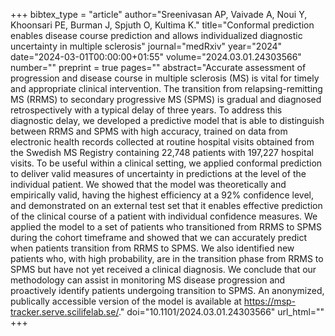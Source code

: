 +++
bibtex_type = "article"
author="Sreenivasan AP, Vaivade A, Noui Y, Khoonsari PE, Burman J, Spjuth O, Kultima K."
title="Conformal prediction enables disease course prediction and allows individualized diagnostic uncertainty in multiple sclerosis"
journal="medRxiv"
year="2024"
date="2024-03-01T00:00:00+01:55"
volume="2024.03.01.24303566"
number=""
preprint = true
pages=""
abstract="Accurate assessment of progression and disease course in multiple sclerosis (MS) is vital for timely and appropriate clinical intervention. The transition from relapsing-remitting MS (RRMS) to secondary progressive MS (SPMS) is gradual and diagnosed retrospectively with a typical delay of three years. To address this diagnostic delay, we developed a predictive model that is able to distinguish between RRMS and SPMS with high accuracy, trained on data from electronic health records collected at routine hospital visits obtained from the Swedish MS Registry containing 22,748 patients with 197,227 hospital visits. To be useful within a clinical setting, we applied conformal prediction to deliver valid measures of uncertainty in predictions at the level of the individual patient. We showed that the model was theoretically and empirically valid, having the highest efficiency at a 92% confidence level, and demonstrated on an external test set that it enables effective prediction of the clinical course of a patient with individual confidence measures. We applied the model to a set of patients who transitioned from RRMS to SPMS during the cohort timeframe and showed that we can accurately predict when patients transition from RRMS to SPMS. We also identified new patients who, with high probability, are in the transition phase from RRMS to SPMS but have not yet received a clinical diagnosis. We conclude that our methodology can assist in monitoring MS disease progression and proactively identify patients undergoing transition to SPMS. An anonymized, publically accessible version of the model is available at https://msp-tracker.serve.scilifelab.se/."
doi="10.1101/2024.03.01.24303566"
url_html=""
+++

